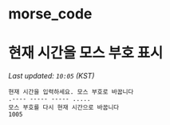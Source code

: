 # morse_code
# 현재 시간을 모스 부호 표시
<!-- MORSE_TIME_START -->
_Last updated: `10:05` (KST)_

```
현재 시간을 입력하세요. 모스 부호로 바꿉니다
.---- ----- ----- .....
모스 부호를 다시 현재 시간으로 바꿉니다
1005
```
<!-- MORSE_TIME_END -->
